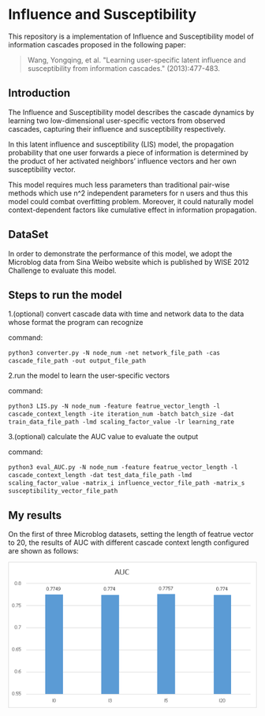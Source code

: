 # Influence and Susceptibility

This repository is a implementation of Influence and Susceptibility model of information cascades proposed in the following paper:

> Wang, Yongqing, et al. "Learning user-specific latent influence and susceptibility from information cascades." (2013):477-483.

## Introduction

The Influence and Susceptibility model describes the cascade dynamics by learning two low-dimensional user-specific
vectors from observed cascades, capturing their influence and susceptibility respectively.

In this latent influence and susceptibility (LIS) model, the propagation probability that one user forwards a piece of information is determined by the product of her activated neighbors’ influence vectors and her own susceptibility vector. 

This model requires much less parameters than traditional pair-wise methods which use n^2 independent parameters for n users and thus this model could combat overfitting problem. Moreover, it could naturally model context-dependent factors like cumulative effect in information propagation.

## DataSet

In order to demonstrate the performance of this model, we adopt the Microblog data from Sina Weibo website which is published by WISE 2012 Challenge to evaluate this model.

## Steps to run the model

1.(optional) convert cascade data with time and network data to the data whose format the program can recognize

command:

    python3 converter.py -N node_num -net network_file_path -cas cascade_file_path -out output_file_path

2.run the model to learn the user-specific vectors

command:

    python3 LIS.py -N node_num -feature featrue_vector_length -l cascade_context_length -ite iteration_num -batch batch_size -dat train_data_file_path -lmd scaling_factor_value -lr learning_rate

3.(optional) calculate the AUC value to evaluate the output

command:

	python3 eval_AUC.py -N node_num -feature featrue_vector_length -l cascade_context_length -dat test_data_file_path -lmd scaling_factor_value -matrix_i influence_vector_file_path -matrix_s susceptibility_vector_file_path

## My results

On the first of three Microblog datasets, setting the length of featrue vector to 20, the results of AUC with different cascade context length configured are shown as follows:

![](my_results.png)